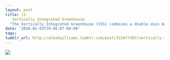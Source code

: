 ```yaml
---
layout: post
title: |2-
   Vertically Integrated Greenhouse
  "The Vertically Integrated Greenhouse (VIG) combines a double-skin building facade with a hydroponic greenhouse, offering one pathway toward energy-efficient cities that can grow their own food."
date: '2010-01-03T19:46:07-08:00'
tags: 
tumblr_url: http://alexhwilliams.tumblr.com/post/315677397/vertically-integrated-greenhouse-the-vertically
---
```

<img src="http://25.media.tumblr.com/tumblr_kvpegwi3341qz5a5ao1_500.jpg"/>
